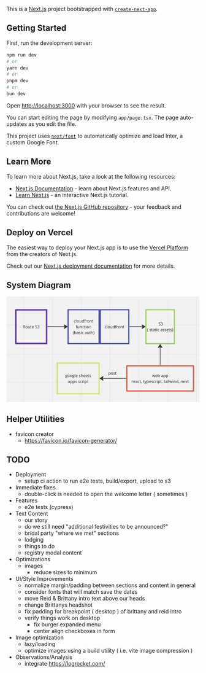 This is a [Next.js](https://nextjs.org/) project bootstrapped with [`create-next-app`](https://github.com/vercel/next.js/tree/canary/packages/create-next-app).

## Getting Started

First, run the development server:

```bash
npm run dev
# or
yarn dev
# or
pnpm dev
# or
bun dev
```

Open [http://localhost:3000](http://localhost:3000) with your browser to see the result.

You can start editing the page by modifying `app/page.tsx`. The page auto-updates as you edit the file.

This project uses [`next/font`](https://nextjs.org/docs/basic-features/font-optimization) to automatically optimize and load Inter, a custom Google Font.

## Learn More

To learn more about Next.js, take a look at the following resources:

- [Next.js Documentation](https://nextjs.org/docs) - learn about Next.js features and API.
- [Learn Next.js](https://nextjs.org/learn) - an interactive Next.js tutorial.

You can check out [the Next.js GitHub repository](https://github.com/vercel/next.js/) - your feedback and contributions are welcome!

## Deploy on Vercel

The easiest way to deploy your Next.js app is to use the [Vercel Platform](https://vercel.com/new?utm_medium=default-template&filter=next.js&utm_source=create-next-app&utm_campaign=create-next-app-readme) from the creators of Next.js.

Check out our [Next.js deployment documentation](https://nextjs.org/docs/deployment) for more details.

## System Diagram
![alt text](sys_diagram.png)

## Helper Utilities
- favicon creator
    - https://favicon.io/favicon-generator/
    
## TODO
- Deployment
    - setup ci action to run e2e tests, build/export, upload to s3
- Immediate fixes
    - double-click is needed to open the welcome letter ( sometimes ) 
- Features
    - e2e tests (cypress)
- Text Content
    - our story 
    - do we still need "additional festivities to be announced?" 
    - bridal party "where we met" sections
    - lodging 
    - things to do 
    - registry modal content
- Optimizations
    - images
        - reduce sizes to minimum
- UI/Style Improvements
    - normalize margin/padding between sections and content in general
    - consider fonts that will match save the dates
    - move Reid & Brittany intro text above our heads
    - change Brittanys headshot
    - fix padding for breakpoint ( desktop ) of brittany and reid intro 
    - verify things work on desktop
        - fix burger expanded menu
        - center align checkboxes in form
- Image optimization
    - lazy/loading 
    - optimize images using a build utility ( i.e. vite image compression )
- Observations/Analysis
    - integrate https://logrocket.com/